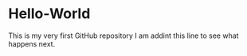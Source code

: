 # Hello-World
This is my very first GitHub repository
I am addint this line to see what happens next.
